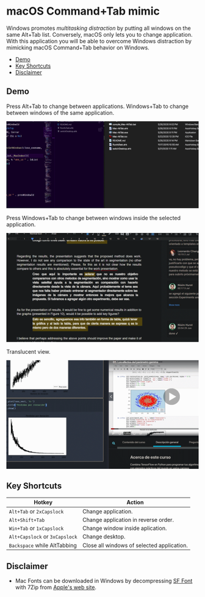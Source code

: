 # macOS Command+Tab mimic <!-- omit in toc -->

Windows promotes _multitasking distraction_ by putting all windows on the same Alt+Tab list. Conversely, macOS only lets you to change application. With this application you will be able to overcome Windows distraction by mimicking macOS Command+Tab behavior on Windows.

- [Demo](#demo)
- [Key Shortcuts](#key-shortcuts)
- [Disclaimer](#disclaimer)

## Demo

Press Alt+Tab to change between applications. Windows+Tab to change between windows of the same application.

![image](./images/demo.gif)

Press Windows+Tab to change between windows inside the selected application.

![image](./images/demo2.gif)

Translucent view.

![image](./images/demo3.gif)

## Key Shortcuts

| Hotkey                         | Action                                     |
| ------------------------------ | ------------------------------------------ |
| `Alt+Tab` or `2xCapslock`      | Change application.                        |
| `Alt+Shift+Tab`                | Change application in reverse order.       |
| `Win+Tab` or `1xCapslock`      | Change window inside aplication.           |
| `Alt+Capslock` or `3xCapslock` | Change desktop.                            |
| `Backspace` while AltTabbing   | Close all windows of selected application. |

## Disclaimer

- Mac Fonts can be downloaded in Windows by decompressing [SF Font](https://developer.apple.com/design/downloads/SF-Font-Pro.dmg) with 7Zip from [Apple's web site](https://developer.apple.com/fonts/).